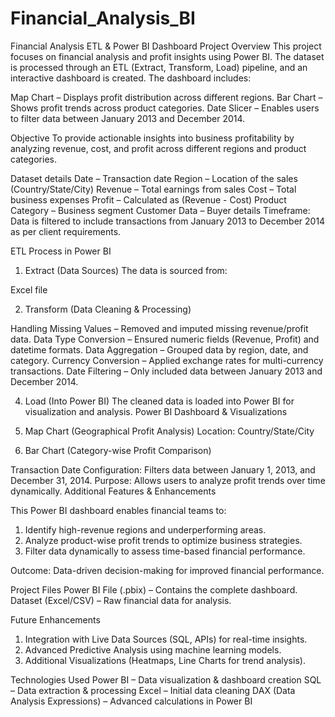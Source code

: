 # Financial_Analysis_BI
Financial Analysis ETL & Power BI Dashboard
Project Overview
This project focuses on financial analysis and profit insights using Power BI. The dataset is processed through an ETL (Extract, Transform, Load) pipeline, and an interactive dashboard is created. The dashboard includes:

 Map Chart – Displays profit distribution across different regions.
 Bar Chart – Shows profit trends across product categories.
 Date Slicer – Enables users to filter data between January 2013 and December 2014.

Objective
To provide actionable insights into business profitability by analyzing revenue, cost, and profit across different regions and product categories.

Dataset details
Date – Transaction date
Region – Location of the sales (Country/State/City)
Revenue – Total earnings from sales
Cost – Total business expenses
Profit – Calculated as (Revenue - Cost)
Product Category – Business segment
Customer Data – Buyer details
Timeframe: Data is filtered to include transactions from January 2013 to December 2014 as per client requirements.

ETL Process in Power BI
1. Extract (Data Sources)
The data is sourced from:

Excel file

2. Transform (Data Cleaning & Processing)

Handling Missing Values – Removed and imputed missing revenue/profit data.
Data Type Conversion – Ensured numeric fields (Revenue, Profit) and datetime formats.
Data Aggregation – Grouped data by region, date, and category.
Currency Conversion – Applied exchange rates for multi-currency transactions.
Date Filtering – Only included data between January 2013 and December 2014.

4. Load (Into Power BI)
The cleaned data is loaded into Power BI for visualization and analysis.
Power BI Dashboard & Visualizations

1. Map Chart (Geographical Profit Analysis)
Location: Country/State/City

2. Bar Chart (Category-wise Profit Comparison)

Transaction Date
Configuration:
Filters data between January 1, 2013, and December 31, 2014.
Purpose: Allows users to analyze profit trends over time dynamically.
Additional Features & Enhancements

This Power BI dashboard enables financial teams to:
1) Identify high-revenue regions and underperforming areas.
2) Analyze product-wise profit trends to optimize business strategies.
3) Filter data dynamically to assess time-based financial performance.

Outcome: Data-driven decision-making for improved financial performance.

Project Files
 Power BI File (.pbix) – Contains the complete dashboard.
 Dataset (Excel/CSV) – Raw financial data for analysis.

Future Enhancements
1) Integration with Live Data Sources (SQL, APIs) for real-time insights.
2) Advanced Predictive Analysis using machine learning models.
3) Additional Visualizations (Heatmaps, Line Charts for trend analysis).

Technologies Used
Power BI – Data visualization & dashboard creation
SQL – Data extraction & processing
Excel – Initial data cleaning
DAX (Data Analysis Expressions) – Advanced calculations in Power BI
